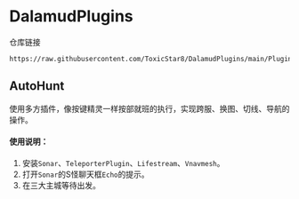 # DalamudPlugins

仓库链接
```
https://raw.githubusercontent.com/ToxicStar8/DalamudPlugins/main/Plugin/pluginmaster.json
```

## AutoHunt
使用多方插件，像按键精灵一样按部就班的执行，实现跨服、换图、切线、导航的操作。

#### 使用说明：
1. 安装`Sonar`、`TeleporterPlugin`、`Lifestream`、`Vnavmesh`。
2. 打开`Sonar`的S怪聊天框`Echo`的提示。
3. 在三大主城等待出发。
